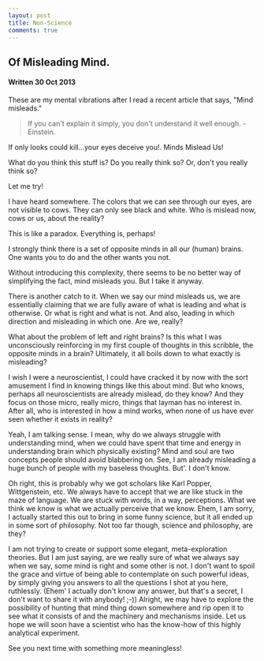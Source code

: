 ```yaml
---
layout: post
title: Non-Science
comments: true
---
```


## Of Misleading Mind.

#### Written 30 Oct 2013

These are my mental vibrations after I read a recent article that says, "Mind misleads."

> If you can't explain it simply, you don't understand it well enough. - Einstein.

If only looks could kill...your eyes deceive you!. Minds Mislead Us!

What do you think this stuff is? Do you really think so? Or, don't you really think so?

Let me try!

I have heard somewhere. The colors that we can see through our eyes, are not visible to cows. They can only see black and white. Who is mislead now, cows or us, about the reality?

This is like a paradox. Everything is, perhaps!

I strongly think there is a set of opposite minds in all our (human) brains. One wants you to do and the other wants you not.

Without introducing this complexity, there seems to be no better way of simplifying the fact, mind misleads you. But I take it anyway.

There is another catch to it. When we say our mind misleads us, we are essentially claiming that we are fully aware of what is leading and what is otherwise. Or what is right and what is not. And also, leading in which direction and misleading in which one. Are we, really?

What about the problem of left and right brains? Is this what I was unconsciously reinforcing in my first couple of thoughts in this scribble, the opposite minds in a brain? Ultimately, it all boils down to what exactly is misleading?

I wish I were a neuroscientist, I could have cracked it by now with the sort amusement I find in knowing things like this about mind. But who knows, perhaps all neuroscientists are already mislead, do they know? And they focus on those micro, really micro, things that layman has no interest in. After all, who is interested in how a mind works, when none of us have ever seen whether it exists in reality?

Yeah, I am talking sense. I mean, why do we always struggle with understanding mind, when we could have spent that time and energy in understanding brain which physically existing? Mind and soul are two concepts people should avoid blabbering on. See, I am already misleading a huge bunch of people with my baseless thoughts. But'. I don't know.

Oh right, this is probably why we got scholars like Karl Popper, Wittgenstein, etc. We always have to accept that we are like stuck in the maze of language. We are stuck with words, in a way, perceptions. What we think we know is what we actually perceive that we know. Ehem, I am sorry, I actually started this out to bring in some funny science, but it all ended up in some sort of philosophy. Not too far though, science and philosophy, are they?

I am not trying to create or support some elegant, meta-exploration theories. But I am just saying, are we really sure of what we always say when we say, some mind is right and some other is not. I don't want to spoil the grace and virtue of being able to contemplate on such powerful ideas, by simply giving you answers to all the questions I shot at you here, ruthlessly. (Ehem' I actually don't know any answer, but that's a secret, I don't want to share it with anybody! ;-)) Alright, we may have to explore the possibility of hunting that mind thing down somewhere and rip open it to see what it consists of and the machinery and mechanisms inside. Let us hope we will soon have a scientist who has the know-how of this highly analytical experiment.

See you next time with something more meaningless!
